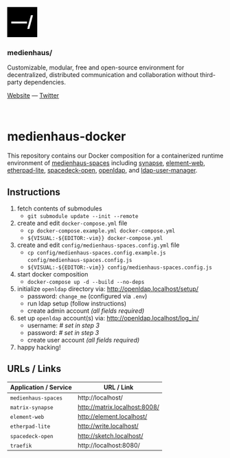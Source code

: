 <img src="./public/favicon.svg" width="70" />

### medienhaus/

Customizable, modular, free and open-source environment for decentralized, distributed communication and collaboration without third-party dependencies.

[Website](https://medienhaus.dev/) — [Twitter](https://twitter.com/medienhaus_)

<br>

# medienhaus-docker

This repository contains our Docker composition for a containerized runtime environment of [medienhaus-spaces](https://github.com/medienhaus/medienhaus-spaces/) including [synapse](https://github.com/matrix-org/synapse/), [element-web](https://github.com/vector-im/element-web/), [etherpad-lite](https://github.com/ether/etherpad-lite/), [spacedeck-open](https://github.com/arillo/spacedeck-open/), [openldap](https://github.com/osixia/docker-openldap/), and [ldap-user-manager](https://github.com/wheelybird/ldap-user-manager/).

## Instructions

1. fetch contents of submodules
   - `git submodule update --init --remote`
2. create and edit `docker-compose.yml` file
   - `cp docker-compose.example.yml docker-compose.yml`
   - `${VISUAL:-${EDITOR:-vim}} docker-compose.yml`
3. create and edit `config/medienhaus-spaces.config.yml` file
   - `cp config/medienhaus-spaces.config.example.js config/medienhaus-spaces.config.js`
   - `${VISUAL:-${EDITOR:-vim}} config/medienhaus-spaces.config.js`
4. start docker composition
   - `docker-compose up -d --build --no-deps`
5. initialize `openldap` directory via: http://openldap.localhost/setup/
   - password: `change_me` (configured via `.env`)
   - run ldap setup (follow instructions)
   - create admin account *(all fields required)*
6. set up `openldap` account(s) via: http://openldap.localhost/log_in/
   - username: *# set in step 3*
   - password: *# set in step 3*
   - create user account *(all fields required)*
7. happy hacking!

## URLs / Links

| Application / Service | URL / Link |
| --- | --- |
| `medienhaus-spaces` | http://localhost/ |
| `matrix-synapse` | http://matrix.localhost:8008/ |
| `element-web` | http://element.localhost/ |
| `etherpad-lite` | http://write.localhost/ |
| `spacedeck-open` | http://sketch.localhost/ |
| `traefik` | http://localhost:8080/ |
